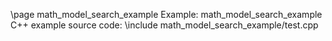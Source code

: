 \page math_model_search_example Example: math_model_search_example
C++ example source code:
\include math_model_search_example/test.cpp
